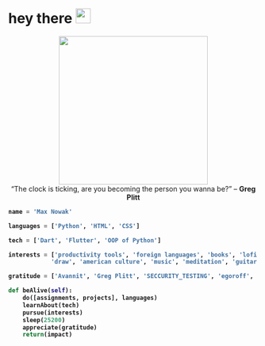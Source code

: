 <h1>
  hey there
  <img src="https://media.giphy.com/media/hvRJCLFzcasrR4ia7z/giphy.gif" width="30px"/>
</h1>
<div id="header" align="center">
  <img src='https://miro.medium.com/max/1400/1*m8LCeKJdUosx04n3OSMZlA.gif' width="300x1400"/>
</div>

<div id="header" align="center">
“The clock is ticking, are you becoming the person you wanna be?” – <b>Greg Plitt
</div> 

``` python
name = 'Max Nowak'

languages = ['Python', 'HTML', 'CSS']

tech = ['Dart', 'Flutter', 'OOP of Python']

interests = ['productivity tools', 'foreign languages', 'books', 'lofi',
            'draw', 'american culture', 'music', 'meditation', 'guitar']

gratitude = ['Avannit', 'Greg Plitt', 'SECCURITY_TESTING', 'egoroff', 'Сергей Балакирев']

def beAlive(self):
    do([assignments, projects], languages)
    learnAbout(tech)
    pursue(interests)
    sleep(25200)
    appreciate(gratitude)
    return(impact)
```


